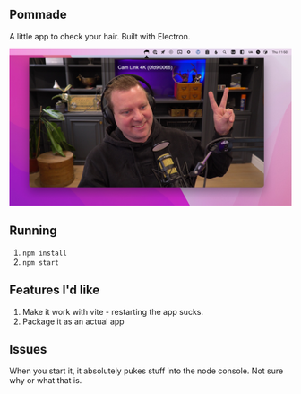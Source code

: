 ## Pommade

A little app to check your hair. Built with Electron.

![](./images/handsome.jpg)

## Running

1. `npm install`
2. `npm start`

## Features I'd like
1. Make it work with vite - restarting the app sucks.
1. Package it as an actual app

## Issues
When you start it, it absolutely pukes stuff into the node console. Not sure why or what that is.

